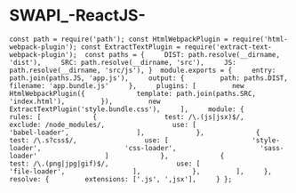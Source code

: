 # SWAPI_-ReactJS-
    const path = require('path'); const HtmlWebpackPlugin = require('html-webpack-plugin'); const ExtractTextPlugin = require('extract-text-webpack-plugin');  const paths = {     DIST: path.resolve(__dirname, 'dist'),     SRC: path.resolve(__dirname, 'src'),     JS: path.resolve(__dirname, 'src/js'), }  module.exports = {     entry: path.join(paths.JS, 'app.js'),     output: {         path: paths.DIST,         filename: 'app.bundle.js'     },     plugins: [         new HtmlWebpackPlugin({             template: path.join(paths.SRC, 'index.html'),         }),         new ExtractTextPlugin('style.bundle.css'),     ],     module: {         rules: [             {                 test: /\.(js|jsx)$/,                 exclude: /node_modules/,                 use: [                     'babel-loader',                 ],             },             {                 test: /\.s?css$/,                 use: [                     'style-loader',                     'css-loader',                     'sass-loader'                 ]             },             {                 test: /\.(png|jpg|gif)$/,                 use: [                     'file-loader',                 ],             },         ],     },     resolve: {         extensions: ['.js', ',jsx'],     } };
